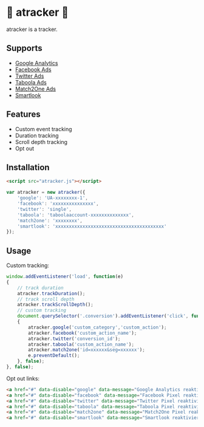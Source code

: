 # 👻 atracker 👻

atracker is a tracker.

## Supports

* [Google Analytics](https://analytics.google.com)
* [Facebook Ads](https://de-de.facebook.com/business/products/ads)
* [Twitter Ads](https://ads.twitter.com)
* [Taboola Ads](https://www.taboola.com)
* [Match2One Ads](https://www.match2one.com)
* [Smartlook](https://www.smartlook.com)

## Features

* Custom event tracking
* Duration tracking
* Scroll depth tracking
* Opt out

## Installation

```html
<script src="atracker.js"></script>
```

```js
var atracker = new atracker({
    'google': 'UA-xxxxxxxx-1',
    'facebook': 'xxxxxxxxxxxxxxx',
    'twitter': 'single',
    'taboola': 'taboolaaccount-xxxxxxxxxxxxxx',
    'match2one': 'xxxxxxxx',
    'smartlook': 'xxxxxxxxxxxxxxxxxxxxxxxxxxxxxxxxxxxxxxxx'
});
```

## Usage

Custom tracking:
```js
window.addEventListener('load', function(e)
{
    // track duration
    atracker.trackDuration();
    // track scroll depth
    atracker.trackScrollDepth();
    // custom tracking
    document.querySelector('.conversion').addEventListener('click', function(e)
    { 
        atracker.google('custom_category','custom_action');
        atracker.facebook('custom_action_name');
        atracker.twitter('conversion_id');
        atracker.taboola('custom_action_name');
        atracker.match2one('id=xxxxxx&seg=xxxxxx');
        e.preventDefault();
    }, false);
}, false);
```

Opt out links:
```html
<a href="#" data-disable="google" data-message="Google Analytics reaktivieren">Google Analytics deaktivieren</a><br/>
<a href="#" data-disable="facebook" data-message="Facebook Pixel reaktivieren">Facebook Pixel deaktivieren</a><br/>
<a href="#" data-disable="twitter" data-message="Twitter Pixel reaktivieren">Twitter Pixel deaktivieren</a><br/>
<a href="#" data-disable="taboola" data-message="Taboola Pixel reaktivieren">Taboola Pixel deaktivieren</a><br/>
<a href="#" data-disable="match2one" data-message="Match2One Pixel reaktivieren">Match2One Pixel deaktivieren</a><br/>
<a href="#" data-disable="smartlook" data-message="Smartlook reaktivieren">Smartlook deaktivieren</a>
```